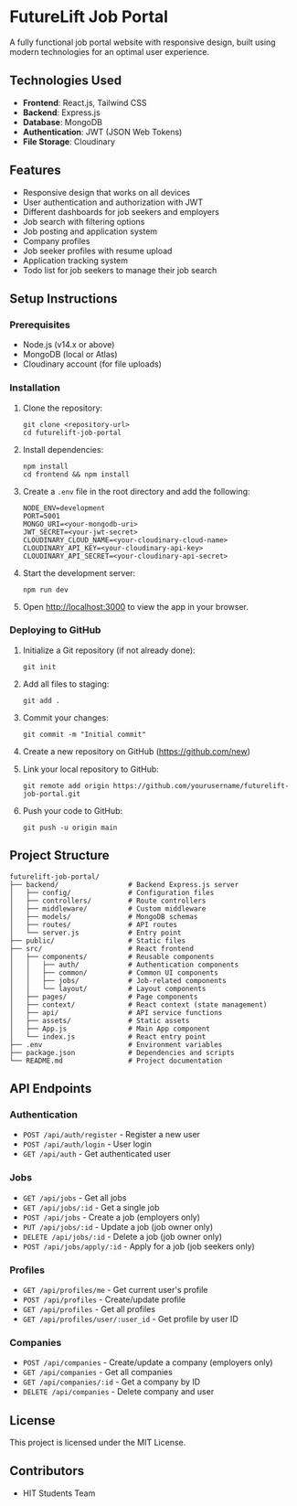 # FutureLift Job Portal

A fully functional job portal website with responsive design, built using modern technologies for an optimal user experience.

## Technologies Used

- **Frontend**: React.js, Tailwind CSS
- **Backend**: Express.js
- **Database**: MongoDB
- **Authentication**: JWT (JSON Web Tokens)
- **File Storage**: Cloudinary

## Features

- Responsive design that works on all devices
- User authentication and authorization with JWT
- Different dashboards for job seekers and employers
- Job search with filtering options
- Job posting and application system
- Company profiles
- Job seeker profiles with resume upload
- Application tracking system
- Todo list for job seekers to manage their job search

## Setup Instructions

### Prerequisites

- Node.js (v14.x or above)
- MongoDB (local or Atlas)
- Cloudinary account (for file uploads)

### Installation

1. Clone the repository:
   ```
   git clone <repository-url>
   cd futurelift-job-portal
   ```

2. Install dependencies:
   ```
   npm install
   cd frontend && npm install
   ```

3. Create a `.env` file in the root directory and add the following:
   ```
   NODE_ENV=development
   PORT=5001
   MONGO_URI=<your-mongodb-uri>
   JWT_SECRET=<your-jwt-secret>
   CLOUDINARY_CLOUD_NAME=<your-cloudinary-cloud-name>
   CLOUDINARY_API_KEY=<your-cloudinary-api-key>
   CLOUDINARY_API_SECRET=<your-cloudinary-api-secret>
   ```

4. Start the development server:
   ```
   npm run dev
   ```

5. Open [http://localhost:3000](http://localhost:3000) to view the app in your browser.

### Deploying to GitHub

1. Initialize a Git repository (if not already done):
   ```
   git init
   ```

2. Add all files to staging:
   ```
   git add .
   ```

3. Commit your changes:
   ```
   git commit -m "Initial commit"
   ```

4. Create a new repository on GitHub (https://github.com/new)

5. Link your local repository to GitHub:
   ```
   git remote add origin https://github.com/yourusername/futurelift-job-portal.git
   ```

6. Push your code to GitHub:
   ```
   git push -u origin main
   ```

## Project Structure

```
futurelift-job-portal/
├── backend/                 # Backend Express.js server
│   ├── config/              # Configuration files
│   ├── controllers/         # Route controllers
│   ├── middleware/          # Custom middleware
│   ├── models/              # MongoDB schemas
│   ├── routes/              # API routes
│   └── server.js            # Entry point
├── public/                  # Static files
├── src/                     # React frontend
│   ├── components/          # Reusable components
│   │   ├── auth/            # Authentication components
│   │   ├── common/          # Common UI components
│   │   ├── jobs/            # Job-related components
│   │   └── layout/          # Layout components
│   ├── pages/               # Page components
│   ├── context/             # React context (state management)
│   ├── api/                 # API service functions
│   ├── assets/              # Static assets
│   ├── App.js               # Main App component
│   └── index.js             # React entry point
├── .env                     # Environment variables
├── package.json             # Dependencies and scripts
└── README.md                # Project documentation
```

## API Endpoints

### Authentication
- `POST /api/auth/register` - Register a new user
- `POST /api/auth/login` - User login
- `GET /api/auth` - Get authenticated user

### Jobs
- `GET /api/jobs` - Get all jobs
- `GET /api/jobs/:id` - Get a single job
- `POST /api/jobs` - Create a job (employers only)
- `PUT /api/jobs/:id` - Update a job (job owner only)
- `DELETE /api/jobs/:id` - Delete a job (job owner only)
- `POST /api/jobs/apply/:id` - Apply for a job (job seekers only)

### Profiles
- `GET /api/profiles/me` - Get current user's profile
- `POST /api/profiles` - Create/update profile
- `GET /api/profiles` - Get all profiles
- `GET /api/profiles/user/:user_id` - Get profile by user ID

### Companies
- `POST /api/companies` - Create/update a company (employers only)
- `GET /api/companies` - Get all companies
- `GET /api/companies/:id` - Get a company by ID
- `DELETE /api/companies` - Delete company and user

## License

This project is licensed under the MIT License.

## Contributors

- HIT Students Team
